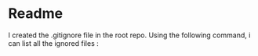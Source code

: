 # Readme

I created the .gitignore file in the root repo.
Using the following command, i can list all the ignored files : 

```bash

```
